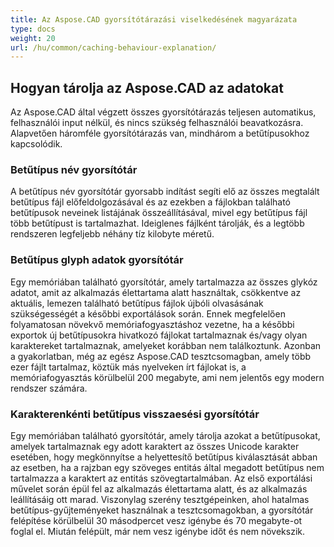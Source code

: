 ```yaml
---
title: Az Aspose.CAD gyorsítótárazási viselkedésének magyarázata
type: docs
weight: 20
url: /hu/common/caching-behaviour-explanation/
---
```


## **Hogyan tárolja az Aspose.CAD az adatokat** 

Az Aspose.CAD által végzett összes gyorsítótárazás teljesen automatikus, felhasználói input nélkül, és nincs szükség felhasználói beavatkozásra. Alapvetően háromféle gyorsítótárazás van, mindhárom a betűtípusokhoz kapcsolódik.

### **Betűtípus név gyorsítótár** 

A betűtípus név gyorsítótár gyorsabb indítást segíti elő az összes megtalált betűtípus fájl előfeldolgozásával és az ezekben a fájlokban található betűtípusok neveinek listájának összeállításával, mivel egy betűtípus fájl több betűtípust is tartalmazhat. Ideiglenes fájlként tárolják, és a legtöbb rendszeren legfeljebb néhány tíz kilobyte méretű.

### **Betűtípus glyph adatok gyorsítótár** 

Egy memóriában található gyorsítótár, amely tartalmazza az összes glykóz adatot, amit az alkalmazás élettartama alatt használtak, csökkentve az aktuális, lemezen található betűtípus fájlok újbóli olvasásának szükségességét a későbbi exportálások során. Ennek megfelelően folyamatosan növekvő memóriafogyasztáshoz vezetne, ha a későbbi exportok új betűtípusokra hivatkozó fájlokat tartalmaznak és/vagy olyan karaktereket tartalmaznak, amelyeket korábban nem találkoztunk. Azonban a gyakorlatban, még az egész Aspose.CAD tesztcsomagban, amely több ezer fájlt tartalmaz, köztük más nyelveken írt fájlokat is, a memóriafogyasztás körülbelül 200 megabyte, ami nem jelentős egy modern rendszer számára.

### **Karakterenkénti betűtípus visszaesési gyorsítótár** 

Egy memóriában található gyorsítótár, amely tárolja azokat a betűtípusokat, amelyek tartalmaznak egy adott karaktert az összes Unicode karakter esetében, hogy megkönnyítse a helyettesítő betűtípus kiválasztását abban az esetben, ha a rajzban egy szöveges entitás által megadott betűtípus nem tartalmazza a karaktert az entitás szövegtartalmában. Az első exportálási művelet során épül fel az alkalmazás élettartama alatt, és az alkalmazás leállításáig ott marad. Viszonylag szerény tesztgépeinken, ahol hatalmas betűtípus-gyűjteményeket használnak a tesztcsomagokban, a gyorsítótár felépítése körülbelül 30 másodpercet vesz igénybe és 70 megabyte-ot foglal el. Miután felépült, már nem vesz igénybe időt és nem növekszik.
